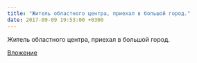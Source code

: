 ```yaml
---
title: "Житель областного центра, приехал в большой город."
date: 2017-09-09 19:53:00 +0300
---
```


Житель областного центра, приехал в большой город.

[Вложение](https://vk.com/photo41076938_456241847)
